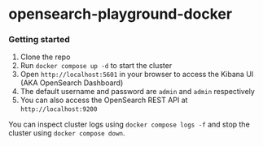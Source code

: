 # opensearch-playground-docker


### Getting started

1. Clone the repo
2. Run `docker compose up -d` to start the cluster
2. Open `http://localhost:5601` in your browser to access the Kibana UI (AKA OpenSearch Dashboard)
3. The default username and password are `admin` and `admin` respectively
4. You can also access the OpenSearch REST API at `http://localhost:9200`


You can inspect cluster logs using `docker compose logs -f` and stop the cluster using `docker compose down`.